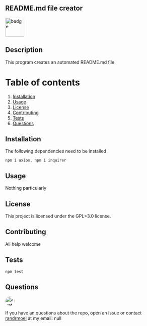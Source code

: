 
## README.md file creator

<img src = "https://img.shields.io/badge/license-GPL>3.0-green.svg" alt ="badge" width ="60"/>        

## Description
This program creates an automated README.md file
        
# Table of contents
1. [Installation](#installation)
2. [Usage](#usage)
3. [License](#license)
4. [Contributing](#contributing)
5. [Tests](#tests)
6. [Questions](#questions)

## Installation <a name="installation"></a>
The following dependencies need to be installed

```
npm i axios, npm i inquirer
```


## Usage <a name="usage"></a>
Nothing particularly

## License <a name="license"></a>
This project is licensed under the GPL>3.0 license.

## Contributing <a name="contributing"></a>
All help welcome
        
## Tests <a name = "tests"></a>

```
npm test

```

## Questions <a name ="questions"></a>
<img src="https://avatars2.githubusercontent.com/u/58125997?v=4" alt ="avatar" style = "border-radius: 16px" width ="30" /> 

If you have an questions about the repo, open an issue or contact [randrmoel](https://api.github.com/users/randrmoel)
at my email: null